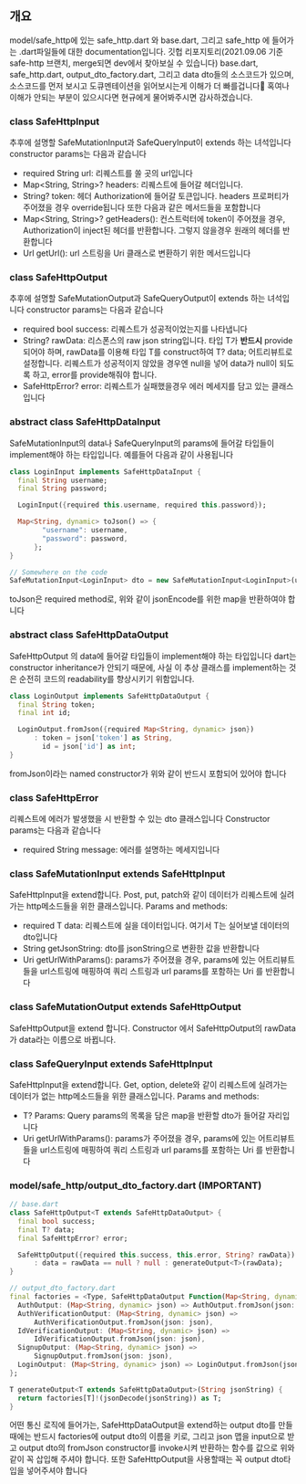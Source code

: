 ## 개요

model/safe_http에 있는 safe_http.dart 와 base.dart, 그리고 safe_http 에 들어가는 .dart파일들에 대한 documentation입니다. 깃헙 리포지토리(2021.09.06 기준 safe-http 브랜치, merge되면 dev에서 찾아보실 수 있습니다) base.dart, safe_http.dart, output_dto_factory.dart, 그리고 data dto들의 소스코드가 있으며, 소스코드를 먼저 보시고 도큐멘테이션을 읽어보시는게 이해가 더 빠를겁니다🙂 혹여나 이해가 안되는 부분이 있으시다면 현규에게 물어봐주시면 감사하겠습니다.

### class SafeHttpInput

추후에 설명할 SafeMutationInput과 SafeQueryInput이 extends 하는 녀석입니다
constructor params는 다음과 같습니다

- required String url: 리퀘스트를 쏠 곳의 url입니다
- Map<String, String>? headers: 리퀘스트에 들어갈 헤더입니다.
- String? token: 헤더 Authorization에 들어갈 토큰입니다. headers 프로퍼티가 주어졌을 경우 override됩니다
또한 다음과 같은 메서드들을 포함합니다
- Map<String, String>? getHeaders(): 컨스트럭터에 token이 주어졌을 경우, Authorization이 inject된 헤더를 반환합니다. 그렇지 않을경우 원래의 헤더를 반환합니다
- Url getUrl(): url 스트링을 Uri 클래스로 변환하기 위한 메서드입니다

### class SafeHttpOutput

추후에 설명할 SafeMutationOutput과 SafeQueryOutput이 extends 하는 녀석입니다
constructor params는 다음과 같습니다

- required bool success: 리퀘스트가 성공적이었는지를 나타냅니다
- String? rawData: 리스폰스의 raw json string입니다. 타입 T가 **반드시** provide되어야 하며, rawData를 이용해 타입 T를 construct하여 T? data; 어트리뷰트로 설정합니다.
리퀘스트가 성공적이지 않았을 경우엔 null을 넣어 data가 null이 되도록 하고, error를 provide해줘야 합니다.
- SafeHttpError? error: 리퀘스트가 실패했을경우 에러 메세지를 담고 있는 클래스입니다

### abstract class SafeHttpDataInput

SafeMutationInput의 data나 SafeQueryInput의 params에 들어갈 타입들이 implement해야 하는 타입입니다.
예를들어 다음과 같이 사용됩니다

```dart
class LoginInput implements SafeHttpDataInput {
  final String username;
  final String password;

  LoginInput({required this.username, required this.password});

  Map<String, dynamic> toJson() => {
        "username": username,
        "password": password,
      };
}

// Somewhere on the code
SafeMutationInput<LoginInput> dto = new SafeMutationInput<LoginInput>(username: 'alex', password: '1234');
```

toJson은 required method로, 위와 같이 jsonEncode를 위한 map을 반환하여야 합니다

### abstract class SafeHttpDataOutput

SafeHttpOutput 의 data에 들어갈 타입들이 implement해야 하는 타입입니다
dart는 constructor inheritance가 안되기 때문에, 사실 이 추상 클래스를 implement하는 것은 순전히 코드의 readability를 향상시키기 위함입니다.

```dart
class LoginOutput implements SafeHttpDataOutput {
  final String token;
  final int id;

  LoginOutput.fromJson({required Map<String, dynamic> json})
      : token = json['token'] as String,
        id = json['id'] as int;
}
```

fromJson이라는 named constructor가 위와 같이 반드시 포함되어 있어야 합니다

### class SafeHttpError

리퀘스트에 에러가 발생했을 시 반환할 수 있는 dto 클래스입니다
Constructor params는 다음과 같습니다

- required String message: 에러를 설명하는 메세지입니다

### class SafeMutationInput extends SafeHttpInput

SafeHttpInput을 extend합니다.
Post, put, patch와 같이 데이터가 리퀘스트에 실려가는 http메소드들을 위한 클래스입니다.
Params and methods:

- required T data: 리퀘스트에 실을 데이터입니다. 여기서 T는 실어보낼 데이터의 dto입니다
- String getJsonString: dto를 jsonString으로 변환한 값을 반환합니다
- Uri getUrlWithParams(): params가 주어졌을 경우, params에 있는 어트리뷰트들을 url스트링에 매핑하여 쿼리 스트링과 url params를 포함하는 Uri 를 반환합니다

### class SafeMutationOutput extends SafeHttpOutput

SafeHttpOutput을 extend 합니다.
Constructor 에서 SafeHttpOutput의 rawData가 data라는 이름으로 바뀝니다.

### class SafeQueryInput extends SafeHttpInput

SafeHttpInput을 extend합니다.
Get, option, delete와 같이 리퀘스트에 실려가는 데이터가 없는 http메소드들을 위한 클래스입니다.
Params and methods:

- T? Params: Query params의 목록을 담은 map을 반환할 dto가 들어갈 자리입니다
- Uri getUrlWithParams(): params가 주어졌을 경우, params에 있는 어트리뷰트들을 url스트링에 매핑하여 쿼리 스트링과 url params를 포함하는 Uri 를 반환합니다

### model/safe_http/output_dto_factory.dart **(IMPORTANT)**

```dart
// base.dart
class SafeHttpOutput<T extends SafeHttpDataOutput> {
  final bool success;
  final T? data;
  final SafeHttpError? error;

  SafeHttpOutput({required this.success, this.error, String? rawData})
      : data = rawData == null ? null : generateOutput<T>(rawData);
}

// output_dto_factory.dart
final factories = <Type, SafeHttpDataOutput Function(Map<String, dynamic>)>{
  AuthOutput: (Map<String, dynamic> json) => AuthOutput.fromJson(json: json),
  AuthVerificationOutput: (Map<String, dynamic> json) =>
      AuthVerificationOutput.fromJson(json: json),
  IdVerificationOutput: (Map<String, dynamic> json) =>
      IdVerificationOutput.fromJson(json: json),
  SignupOutput: (Map<String, dynamic> json) =>
      SignupOutput.fromJson(json: json),
  LoginOutput: (Map<String, dynamic> json) => LoginOutput.fromJson(json: json),
};

T generateOutput<T extends SafeHttpDataOutput>(String jsonString) {
  return factories[T]!(jsonDecode(jsonString)) as T;
}
```

어떤 통신 로직에 들어가는, SafeHttpDataOutput을 extend하는 output dto를 만들때에는 반드시 
factories에 output dto의 이름을 키로, 그리고 json 맵을 input으로 받고 output dto의 
fromJson constructor를 invoke시켜 반환하는 함수를 값으로 위와같이 꼭 삽입해 주셔야 합니다. 또한 
SafeHttpOutput을 사용할때는 꼭 output dto타입을 넣어주셔야 합니다